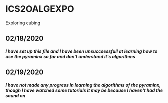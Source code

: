# ICS2OALGEXPO
Exploring cubing

<h2>
02/18/2020
 

##### I have set up this file and I have been unsuccsessfull at learning how to use the pyraminx so far and don't understand it's algorithms

## 02/19/2020

##### I have not made any progress in learning the algorithms of the pyraminx, though I have watched some tutorials it may be because I haven't had the sound on
